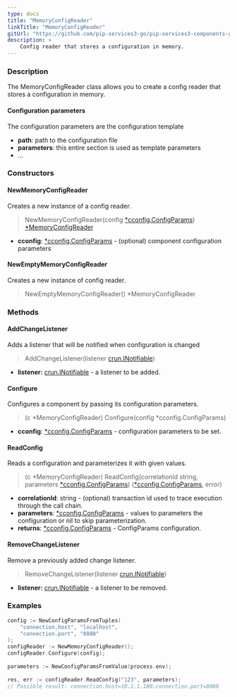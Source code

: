```yaml
---
type: docs
title: "MemoryConfigReader"
linkTitle: "MemoryConfigReader"
gitUrl: "https://github.com/pip-services3-go/pip-services3-components-go"
description: >
    Config reader that stores a configuration in memory.
---
```


### Description

The MemoryConfigReader class allows you to create a config reader that stores a configuration in memory.

#### Configuration parameters
The configuration parameters are the configuration template

- **path**: path to the configuration file
- **parameters**: this entire section is used as template parameters
- ...


### Constructors

#### NewMemoryConfigReader
Creates a new instance of a config reader.

> NewMemoryConfigReader(config [*cconfig.ConfigParams](../../../commons/config/config_params)) [*MemoryConfigReader]()

- **cconfig**: [*cconfig.ConfigParams](../../../commons/config/config_params) - (optional) component configuration parameters

#### NewEmptyMemoryConfigReader
Creates a new instance of config reader.

> NewEmptyMemoryConfigReader() *MemoryConfigReader 

### Methods

#### AddChangeListener
Adds a listener that will be notified when configuration is changed

> AddChangeListener(listener [crun.INotifiable](../../../commons/run/inotifiable))

- **listener:** [crun.INotifiable](../../../commons/run/inotifiable) - a listener to be added.


#### Configure
Configures a component by passing its configuration parameters.

> (c *MemoryConfigReader) Configure(config *cconfig.ConfigParams)

- **cconfig**: [*cconfig.ConfigParams](../../../commons/config/config_params) - configuration parameters to be set.


#### ReadConfig
Reads a configuration and parameterizes it with given values.

> (c *MemoryConfigReader) ReadConfig(correlationId string, parameters [*cconfig.ConfigParams](../../../commons/config/config_params)) ([*cconfig.ConfigParams](../../../commons/config/config_params), error)

- **correlationId**: string - (optional) transaction id used to trace execution through the call chain.
- **parameters**: [*cconfig.ConfigParams](../../../commons/config/config_params) - values to parameters the configuration or nil to skip parameterization.
- **returns**: [*cconfig.ConfigParams](../../../commons/config/config_params) - ConfigParams configuration.


#### RemoveChangeListener
Remove a previously added change listener.

> RemoveChangeListener(listener [crun.INotifiable](../../../commons/run/inotifiable))

- **listener:** [crun.INotifiable](../../../commons/run/inotifiable) - a listener to be removed.

### Examples

```go
config := NewConfigParamsFromTuples(
    "connection.host", "localhost",
    "connection.port", "8080"
);
configReader := NewMemoryConfigReader();
configReader.Configure(config);
  
parameters := NewConfigParamsFromValue(process.env);
  
res, err := configReader.ReadConfig("123", parameters);
// Possible result: connection.host=10.1.1.100;connection.port=8080
```
